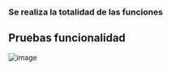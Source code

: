 ### Se realiza la totalidad de las funciones

## Pruebas funcionalidad

![image](https://github.com/user-attachments/assets/64fc0548-a24d-4e04-b244-2f0f72abcfa2)


